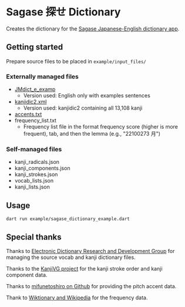# Sagase 探せ Dictionary

Creates the dictionary for the [Sagase Japanese-English dictionary app](https://github.com/Moseco/sagase).

## Getting started

Prepare source files to be placed in ```example/input_files/```

### Externally managed files

- [JMdict_e_examp](https://www.edrdg.org/wiki/index.php/JMdict-EDICT_Dictionary_Project)
    - Version used: English only with examples sentences
- [kanjidic2.xml](https://www.edrdg.org/wiki/index.php/KANJIDIC_Project)
    - Version used: kanjidic2 containing all 13,108 kanji
- [accents.txt](https://github.com/mifunetoshiro/kanjium/blob/master/data/source_files/raw/accents.txt)
- frequency_list.txt
    - Frequency list file in the format frequency score (higher is more frequent), tab, and then the lemma (e.g., "22100273	月")

### Self-managed files

- kanji_radicals.json
- kanji_components.json
- kanji_strokes.json
- vocab_lists.json
- kanji_lists.json

## Usage

```dart run example/sagase_dictionary_example.dart```

## Special thanks

Thanks to [Electronic Dictionary Research and Development Group](http://www.edrdg.org/) for managing the source vocab and kanji dictionary files.

Thanks to the [KanjiVG project](http://kanjivg.tagaini.net/) for the kanji stroke order and kanji component data.

Thanks to [mifunetoshiro on Github](https://github.com/mifunetoshiro/kanjium) for providing the pitch accent data.

Thank to [Wiktionary and Wikipedia](https://en.wiktionary.org/wiki/Wiktionary:Frequency_lists/Japanese) for the frequency data.
